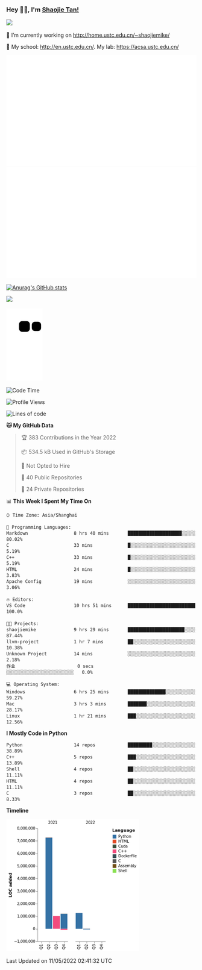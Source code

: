 

<!--
**Kirrito-k423/Kirrito-k423** is a ✨ _special_ ✨ repository because its `README.md` (this file) appears on your GitHub profile.

Here are some ideas to get you started:

- 🔭 I’m currently working on ...
- 🌱 I’m currently learning ...
- 👯 I’m looking to collaborate on ...
- 🤔 I’m looking for help with ...
- 💬 Ask me about ...
- 📫 How to reach me: ...
- 😄 Pronouns: ...
- ⚡ Fun fact: ...
-->
### Hey 👋🏽, I'm [Shaojie Tan!](http://home.ustc.edu.cn/~shaojiemike/about)

![](https://visitor-badge.glitch.me/badge?page_id=Kirrito-k423.Kirrito-k423)

🔭 I’m currently working on http://home.ustc.edu.cn/~shaojiemike/

👯 My school: http://en.ustc.edu.cn/. My lab: https://acsa.ustc.edu.cn/

![](https://github.com/Kirrito-k423/github-stats/blob/master/generated/overview.svg)
![](https://github.com/Kirrito-k423/github-stats/blob/master/generated/languages.svg)

[![Anurag's GitHub stats](https://github-readme-stats.vercel.app/api?username=Kirrito-k423&theme=flag-india&show_icons=true&hide=stars,prs,issues,contribs)](https://github.com/anuraghazra/github-readme-stats)

![](https://github-profile-summary-cards.vercel.app/api/cards/profile-details?username=Kirrito-k423&theme=vue)

![snake gif](https://github.com/Kirrito-k423/Kirrito-k423/blob/output/github-contribution-grid-snake.svg)

<!--START_SECTION:waka-->
![Code Time](http://img.shields.io/badge/Code%20Time-0-blue)

![Profile Views](http://img.shields.io/badge/Profile%20Views-1-blue)

![Lines of code](https://img.shields.io/badge/From%20Hello%20World%20I%27ve%20Written-11%20Million%20lines%20of%20code-blue)

**🐱 My GitHub Data** 

> 🏆 383 Contributions in the Year 2022
 > 
> 📦 534.5 kB Used in GitHub's Storage 
 > 
> 🚫 Not Opted to Hire
 > 
> 📜 40 Public Repositories 
 > 
> 🔑 24 Private Repositories  
 > 
📊 **This Week I Spent My Time On** 

```text
⌚︎ Time Zone: Asia/Shanghai

💬 Programming Languages: 
Markdown                 8 hrs 40 mins       ████████████████████░░░░░   80.02% 
C                        33 mins             █░░░░░░░░░░░░░░░░░░░░░░░░   5.19% 
C++                      33 mins             █░░░░░░░░░░░░░░░░░░░░░░░░   5.19% 
HTML                     24 mins             █░░░░░░░░░░░░░░░░░░░░░░░░   3.83% 
Apache Config            19 mins             ░░░░░░░░░░░░░░░░░░░░░░░░░   3.06%

🔥 Editors: 
VS Code                  10 hrs 51 mins      █████████████████████████   100.0%

🐱‍💻 Projects: 
shaojiemike              9 hrs 29 mins       █████████████████████░░░░   87.44% 
llvm-project             1 hr 7 mins         ██░░░░░░░░░░░░░░░░░░░░░░░   10.38% 
Unknown Project          14 mins             ░░░░░░░░░░░░░░░░░░░░░░░░░   2.18% 
作业                       0 secs              ░░░░░░░░░░░░░░░░░░░░░░░░░   0.0%

💻 Operating System: 
Windows                  6 hrs 25 mins       ██████████████░░░░░░░░░░░   59.27% 
Mac                      3 hrs 3 mins        ███████░░░░░░░░░░░░░░░░░░   28.17% 
Linux                    1 hr 21 mins        ███░░░░░░░░░░░░░░░░░░░░░░   12.56%

```

**I Mostly Code in Python** 

```text
Python                   14 repos            █████████░░░░░░░░░░░░░░░░   38.89% 
C++                      5 repos             ███░░░░░░░░░░░░░░░░░░░░░░   13.89% 
Shell                    4 repos             ██░░░░░░░░░░░░░░░░░░░░░░░   11.11% 
HTML                     4 repos             ██░░░░░░░░░░░░░░░░░░░░░░░   11.11% 
C                        3 repos             ██░░░░░░░░░░░░░░░░░░░░░░░   8.33%

```


**Timeline**

![Chart not found](https://raw.githubusercontent.com/Kirrito-k423/Kirrito-k423/main/charts/bar_graph.png) 


 Last Updated on 11/05/2022 02:41:32 UTC
<!--END_SECTION:waka-->

